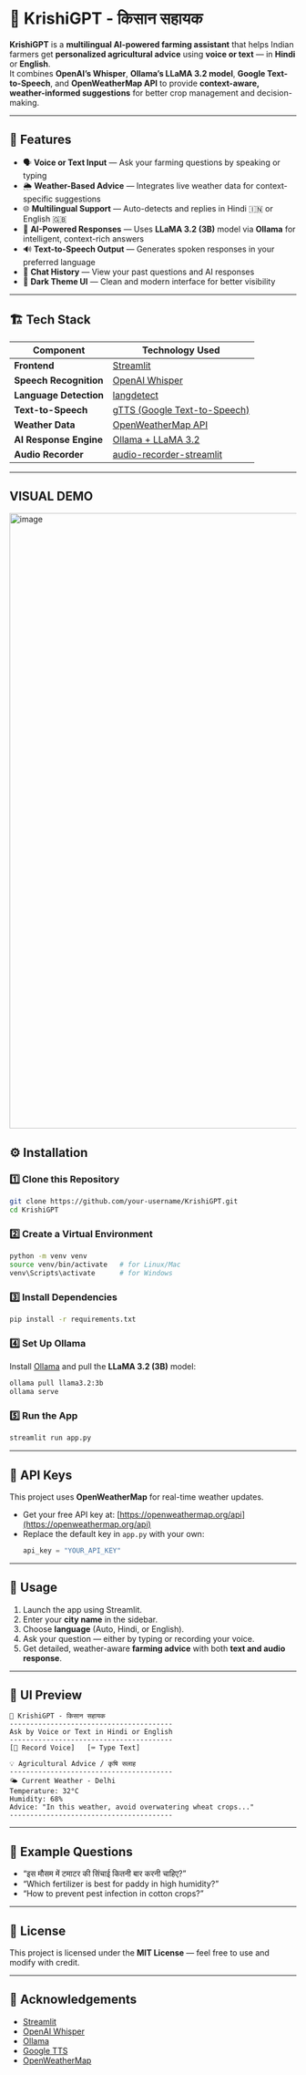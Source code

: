 # 🌾 KrishiGPT - किसान सहायक

**KrishiGPT** is a **multilingual AI-powered farming assistant** that helps Indian farmers get **personalized agricultural advice** using **voice or text** — in **Hindi** or **English**.  
It combines **OpenAI’s Whisper**, **Ollama’s LLaMA 3.2 model**, **Google Text-to-Speech**, and **OpenWeatherMap API** to provide **context-aware, weather-informed suggestions** for better crop management and decision-making.

---

## 🚀 Features

- 🗣️ **Voice or Text Input** — Ask your farming questions by speaking or typing   
- 🌦️ **Weather-Based Advice** — Integrates live weather data for context-specific suggestions  
- 🌐 **Multilingual Support** — Auto-detects and replies in Hindi 🇮🇳 or English 🇬🇧  
- 🧠 **AI-Powered Responses** — Uses **LLaMA 3.2 (3B)** model via **Ollama** for intelligent, context-rich answers  
- 🔊 **Text-to-Speech Output** — Generates spoken responses in your preferred language  
- 💬 **Chat History** — View your past questions and AI responses  
- 🌙 **Dark Theme UI** — Clean and modern interface for better visibility  

---

## 🏗️ Tech Stack

| Component | Technology Used |
|------------|----------------|
| **Frontend** | [Streamlit](https://streamlit.io/) |
| **Speech Recognition** | [OpenAI Whisper](https://github.com/openai/whisper) |
| **Language Detection** | [langdetect](https://pypi.org/project/langdetect/) |
| **Text-to-Speech** | [gTTS (Google Text-to-Speech)](https://pypi.org/project/gTTS/) |
| **Weather Data** | [OpenWeatherMap API](https://openweathermap.org/api) |
| **AI Response Engine** | [Ollama + LLaMA 3.2](https://ollama.com/library/llama3.2) |
| **Audio Recorder** | [audio-recorder-streamlit](https://pypi.org/project/audio-recorder-streamlit/) |

---

## VISUAL DEMO
<img width="1920" height="1080" alt="image" src="https://github.com/user-attachments/assets/759772b6-dc23-4c1d-84fd-1def496a3ee9" />


## ⚙️ Installation

### 1️⃣ Clone this Repository
```bash
git clone https://github.com/your-username/KrishiGPT.git
cd KrishiGPT
```

### 2️⃣ Create a Virtual Environment
```bash
python -m venv venv
source venv/bin/activate   # for Linux/Mac
venv\Scripts\activate      # for Windows
```

### 3️⃣ Install Dependencies
```bash
pip install -r requirements.txt
```

### 4️⃣ Set Up Ollama
Install [Ollama](https://ollama.com/download) and pull the **LLaMA 3.2 (3B)** model:
```bash
ollama pull llama3.2:3b
ollama serve
```

### 5️⃣ Run the App
```bash
streamlit run app.py
```

---

## 🔑 API Keys

This project uses **OpenWeatherMap** for real-time weather updates.

- Get your free API key at: [https://openweathermap.org/api](https://openweathermap.org/api)
- Replace the default key in `app.py` with your own:
  ```python
  api_key = "YOUR_API_KEY"
  ```

---

## 🧩 Usage

1. Launch the app using Streamlit.  
2. Enter your **city name** in the sidebar.  
3. Choose **language** (Auto, Hindi, or English).  
4. Ask your question — either by typing or recording your voice.  
5. Get detailed, weather-aware **farming advice** with both **text and audio response**.  

---

## 📸 UI Preview

```
🌾 KrishiGPT - किसान सहायक
----------------------------------------
Ask by Voice or Text in Hindi or English
----------------------------------------
[🎤 Record Voice]   [⌨️ Type Text]

💡 Agricultural Advice / कृषि सलाह
----------------------------------------
🌤️ Current Weather - Delhi
Temperature: 32°C
Humidity: 68%
Advice: "In this weather, avoid overwatering wheat crops..."
----------------------------------------
```

---

## 🧠 Example Questions

- “इस मौसम में टमाटर की सिंचाई कितनी बार करनी चाहिए?”
- “Which fertilizer is best for paddy in high humidity?”
- “How to prevent pest infection in cotton crops?”

---

## 📜 License

This project is licensed under the **MIT License** — feel free to use and modify with credit.

---

## 💚 Acknowledgements

- [Streamlit](https://streamlit.io/)
- [OpenAI Whisper](https://github.com/openai/whisper)
- [Ollama](https://ollama.com)
- [Google TTS](https://pypi.org/project/gTTS/)
- [OpenWeatherMap](https://openweathermap.org/api)

